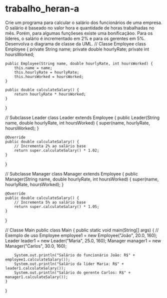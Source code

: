 # trabalho_heran-a

Crie um programa para calcular o salário dos funcionários de uma empresa. O salário é baseado no valor hora e quantidade de horas trabalhadas no mês. Porém, para algumas funçõeses existe uma bonificaçãoo. Para os líderes, o salário é incrementado em 2% e para os gerentes em 5%. Desenvolva o diagrama de classe da UML.
// Classe Employee
class Employee {
    private String name;
    private double hourlyRate;
    private int hoursWorked;
   
    public Employee(String name, double hourlyRate, int hoursWorked) {
        this.name = name;
        this.hourlyRate = hourlyRate;
        this.hoursWorked = hoursWorked;
    }
   
    public double calculateSalary() {
        return hourlyRate * hoursWorked;
    }
}

// Subclasse Leader
class Leader extends Employee {
    public Leader(String name, double hourlyRate, int hoursWorked) {
        super(name, hourlyRate, hoursWorked);
    }
   
    @Override
    public double calculateSalary() {
        // Incrementa 2% ao salário base
        return super.calculateSalary() * 1.02;
    }
}

// Subclasse Manager
class Manager extends Employee {
    public Manager(String name, double hourlyRate, int hoursWorked) {
        super(name, hourlyRate, hoursWorked);
    }
   
    @Override
    public double calculateSalary() {
        // Incrementa 5% ao salário base
        return super.calculateSalary() * 1.05;
    }
}

// Classe Main
public class Main {
    public static void main(String[] args) {
        // Exemplo de uso
        Employee employee1 = new Employee("João", 20.0, 160);
        Leader leader1 = new Leader("Maria", 25.0, 160);
        Manager manager1 = new Manager("Carlos", 30.0, 160);
       
        System.out.println("Salário do funcionário João: R$" + employee1.calculateSalary());
        System.out.println("Salário da líder Maria: R$" + leader1.calculateSalary());
        System.out.println("Salário do gerente Carlos: R$" + manager1.calculateSalary());
    }
}
